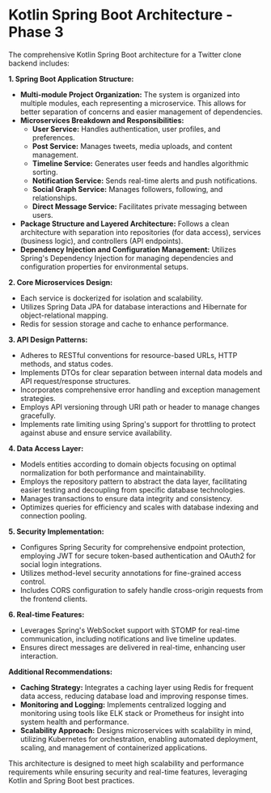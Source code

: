 # Kotlin Spring Boot Architecture - Phase 3

The comprehensive Kotlin Spring Boot architecture for a Twitter clone backend includes:

**1. Spring Boot Application Structure:**
   - **Multi-module Project Organization:** The system is organized into multiple modules, each representing a microservice. This allows for better separation of concerns and easier management of dependencies.
   - **Microservices Breakdown and Responsibilities:**
     - **User Service:** Handles authentication, user profiles, and preferences.
     - **Post Service:** Manages tweets, media uploads, and content management.
     - **Timeline Service:** Generates user feeds and handles algorithmic sorting.
     - **Notification Service:** Sends real-time alerts and push notifications.
     - **Social Graph Service:** Manages followers, following, and relationships.
     - **Direct Message Service:** Facilitates private messaging between users.
   - **Package Structure and Layered Architecture:** Follows a clean architecture with separation into repositories (for data access), services (business logic), and controllers (API endpoints).
   - **Dependency Injection and Configuration Management:** Utilizes Spring's Dependency Injection for managing dependencies and configuration properties for environmental setups.

**2. Core Microservices Design:**
   - Each service is dockerized for isolation and scalability.
   - Utilizes Spring Data JPA for database interactions and Hibernate for object-relational mapping.
   - Redis for session storage and cache to enhance performance.

**3. API Design Patterns:**
   - Adheres to RESTful conventions for resource-based URLs, HTTP methods, and status codes.
   - Implements DTOs for clear separation between internal data models and API request/response structures.
   - Incorporates comprehensive error handling and exception management strategies.
   - Employs API versioning through URI path or header to manage changes gracefully.
   - Implements rate limiting using Spring's support for throttling to protect against abuse and ensure service availability.

**4. Data Access Layer:**
   - Models entities according to domain objects focusing on optimal normalization for both performance and maintainability.
   - Employs the repository pattern to abstract the data layer, facilitating easier testing and decoupling from specific database technologies.
   - Manages transactions to ensure data integrity and consistency.
   - Optimizes queries for efficiency and scales with database indexing and connection pooling.
   
**5. Security Implementation:**
   - Configures Spring Security for comprehensive endpoint protection, employing JWT for secure token-based authentication and OAuth2 for social login integrations.
   - Utilizes method-level security annotations for fine-grained access control.
   - Includes CORS configuration to safely handle cross-origin requests from the frontend clients.

**6. Real-time Features:**
   - Leverages Spring's WebSocket support with STOMP for real-time communication, including notifications and live timeline updates.
   - Ensures direct messages are delivered in real-time, enhancing user interaction.

**Additional Recommendations:**
   - **Caching Strategy:** Integrates a caching layer using Redis for frequent data access, reducing database load and improving response times.
   - **Monitoring and Logging:** Implements centralized logging and monitoring using tools like ELK stack or Prometheus for insight into system health and performance.
   - **Scalability Approach:** Designs microservices with scalability in mind, utilizing Kubernetes for orchestration, enabling automated deployment, scaling, and management of containerized applications.

This architecture is designed to meet high scalability and performance requirements while ensuring security and real-time features, leveraging Kotlin and Spring Boot best practices.